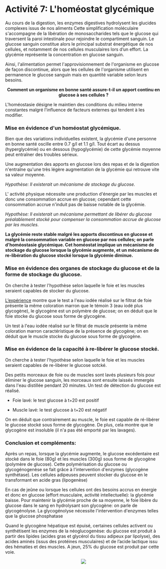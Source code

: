 # Activité 7: L'homéostat glycémique

Au cours de la digestion, les enzymes digestives hydrolysent les glucides complexes issus de nos aliments Cette simplification moléculaire s'accompagne de la libération de monosaccharides tels que le glucose qui traversent la paroi intestinale pour rejoindre le compartiment sanguin. Le glucose sanguin constitue alors le principal substrat énergétique de nos cellules, et notamment de nos cellules musculaires lors d’un effort. La glycémie représente la concentration en glucose sanguin.

Ainsi, l'alimentation permet l'approvisionnement de l'organisme en glucose de façon discontinue, alors que les cellules de l'organisme utilisent en permanence le glucose sanguin mais en quantité variable selon leurs besoins.


<p align=center><strong>Comment un organisme en bonne santé assure-t-il un apport continu en glucose à ses cellules ?</strong></p>

L'homéostasie désigne le maintien des conditions du milieu interne constantes malgré l'influence de facteurs externes qui tendent à les modifier.

### Mise en évidence d'un homéostat glycémique.

Bien que des variations individuelles existent, la glycémie d'une personne en bonne santé oscille entre 0.7 g/l et 1.1 g/l. Tout écart au dessus (hyperglycémie) ou en dessous (hypoglycémie) de cette glycémie moyenne peut entraîner des troubles sérieux.

Une augmentation des apports en glucose lors des repas et de la digestion n'entraîne qu'une très légère augmentation de la glycémie qui retrouve vite sa valeur moyenne. 

*Hypothèse: Il existerait un mécanisme de stockage du glucose.*

L' activité physique nécessite une production d'énergie par les muscles et donc une consommation accrue en glucose; cependant cette consommation accrue n'induit pas de baisse notable de la glycémie. 

*Hypothèse: Il existerait un mécanisme permettant de libérer du glucose préalablement stocké pour compenser la consommation accrue de glucose par les muscles.*

**La glycémie reste stable malgré les apports discontinus en glucose et malgré la consommation variable en glucose par nos cellules; on parle d'homéostasie glycémique. Cet homéostat implique un mécanisme de stockage du glucose lorsque la glycémie augmente, et un mécanisme de re-libération du glucose stocké lorsque la glycémie diminue.**

### Mise en évidence des organes de stockage du glucose et de la forme de stockage du glucose.

On cherche à tester l'hypothèse selon laquelle le foie et les muscles seraient capables de stocker du glucose.

[L’expérience](https://ipfs.io/ipfs/QmTdxhk6strFbDgmo1b7fnnJA9jS6CDU7LU4eMViBBLXAC) montre que le test a l'eau iodée réalisé sur le filtrat de foie présente la même coloration marron que le témoin 3 (eau iodé plus glycogène), le glycogène est un polymère de glucose; on en déduit que le foie stocke du glucose sous forme de glycogène.

Un test à l'eau iodée réalisé sur le filtrat de muscle présente la même coloration marron caractéristique de la présence de glycogène; on en déduit que le muscle stocke du glucose sous forme de glycogène.

### Mise en évidence de la capacité à re-libérer le glucose stocké.

On cherche à tester l'hypothèse selon laquelle le foie et les muscles seraient capables de re-libérer le glucose sotcké.

Des petits morceaux de foie ou de muscles sont lavés plusieurs fois pour éliminer le glucose sanguin, les morceaux sont ensuite laissés immergés dans l'eau distillée pendant 20 minutes. Un test de détection du glucose est réalisé.

- Foie lavé: le test glucose à t+20 est positif

- Muscle lavé: le test glucose à t+20 est négatif

On en déduit que contrairement au muscle, le foie est capable de ré-libérer le glucose stocké sous forme de glycogène. De plus, cela montre que le glycogène est insoluble (il n'a pas été emporté par les lavages).

### Conclusion et compléments:

Après un repas, lorsque la glycémie augmente, le glucose excédentaire est stocké dans le foie (80g) et les muscles (300g) sous forme de glycogène (polymère de glucose). Cette polymérisation du glucose ou glycogénogenèse se fait grâce à l'intervention d'enzymes (glycogène synthétase). Les cellules adipeuses peuvent stocker du glucose en le transformant en acide gras (lipogenèse)

En cas de jeûne ou lorsque les cellules ont des besoins accrus en énergie et donc en glucose (effort musculaire, activité intellectuelle): la glycémie baisse. Pour maintenir la glycémie proche de sa moyenne, le foie libère du glucose dans le sang en hydrolysant son glycogène: on parle de glycogénolyse. La glycogénolyse nécessite l'intervention d'enzymes telles que la glucose phosphatase

Quand le glycogène hépatique est épuisé, certaines cellules activent ou synthétisent les enzymes de la néoglucogenèse: du glucose est produit à partir des lipides (acides gras et glycérol du tissu adipeux par lipolyse), des acides aminés (issus des protéines musculaires) et de l’acide lactique issu des hématies et des muscles. A jeun, 25% du glucose est produit par cette voie.

<div align=center><a href="https://ipfs.io/ipfs/QmQnaHudKDJRJxxSuPYgZnnkApiCubp9TxjsQaoFNgWnKF"><img src="https://ipfs.io/ipfs/QmQnaHudKDJRJxxSuPYgZnnkApiCubp9TxjsQaoFNgWnKF"></a></div>
